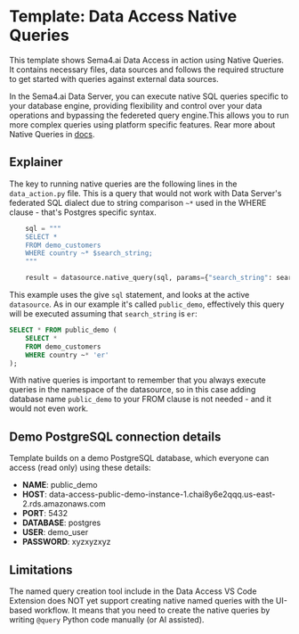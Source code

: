# Template: Data Access Native Queries

This template shows Sema4.ai Data Access in action using Native Queries. It contains necessary files, data sources and follows the required structure to get started with queries against external data sources.

In the Sema4.ai Data Server, you can execute native SQL queries specific to your database engine, providing flexibility and control over your data operations and bypassing the federeted query engine.This allows you to run more complex queries using platform specific features. Rear more about Native Queries in [docs](https://sema4.ai/docs/solutions/data-access/queries#native-queries).

## Explainer

The key to running native queries are the following lines in the `data_action.py` file. This is a query that would not work with Data Server's federated SQL dialect due to string comparison `~*` used in the WHERE clause - that's Postgres specific syntax.

```python
    sql = """
    SELECT *
    FROM demo_customers
    WHERE country ~* $search_string;
    """

    result = datasource.native_query(sql, params={"search_string": search_string})
```

This example uses the give `sql` statement, and looks at the active `datasource`. As in our example it's called `public_demo`, effectively this query will be executed assuming that `search_string` is `er`:

```sql
SELECT * FROM public_demo (
    SELECT *
    FROM demo_customers
    WHERE country ~* 'er'
);
```

With native queries is important to remember that you always execute queries in the namespace of the datasource, so in this case adding database name `public_demo` to your FROM clause is not needed - and it would not even work.

## Demo PostgreSQL connection details

Template builds on a demo PostgreSQL database, which everyone can access (read only) using these details:

- **NAME**: public_demo
- **HOST**: data-access-public-demo-instance-1.chai8y6e2qqq.us-east-2.rds.amazonaws.com
- **PORT**: 5432
- **DATABASE**: postgres
- **USER**: demo_user
- **PASSWORD**: xyzxyzxyz

## Limitations

The named query creation tool include in the Data Access VS Code Extension does NOT yet support creating native named queries with the UI-based workflow. It means that you need to create the native queries by writing `@query` Python code manually (or AI assisted).